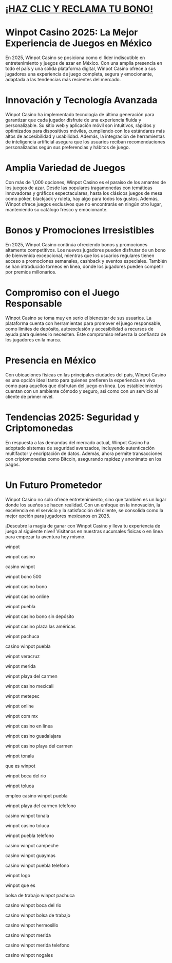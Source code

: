 # <a href="https://bit.ly/casmx">¡HAZ CLIC Y RECLAMA TU BONO!</a>

# Winpot Casino 2025: La Mejor Experiencia de Juegos en México

En 2025, Winpot Casino se posiciona como el líder indiscutible en entretenimiento y juegos de azar en México. Con una amplia presencia en todo el país y una sólida plataforma digital, Winpot Casino ofrece a sus jugadores una experiencia de juego completa, segura y emocionante, adaptada a las tendencias más recientes del mercado.

# Innovación y Tecnología Avanzada
Winpot Casino ha implementado tecnología de última generación para garantizar que cada jugador disfrute de una experiencia fluida y personalizable. Su sitio web y aplicación móvil son intuitivos, rápidos y optimizados para dispositivos móviles, cumpliendo con los estándares más altos de accesibilidad y usabilidad. Además, la integración de herramientas de inteligencia artificial asegura que los usuarios reciban recomendaciones personalizadas según sus preferencias y hábitos de juego.

# Amplia Variedad de Juegos
Con más de 1,000 opciones, Winpot Casino es el paraíso de los amantes de los juegos de azar. Desde las populares tragamonedas con temáticas innovadoras y gráficos espectaculares, hasta los clásicos juegos de mesa como póker, blackjack y ruleta, hay algo para todos los gustos. Además, Winpot ofrece juegos exclusivos que no encontrarás en ningún otro lugar, manteniendo su catálogo fresco y emocionante.

# Bonos y Promociones Irresistibles
En 2025, Winpot Casino continúa ofreciendo bonos y promociones altamente competitivos. Los nuevos jugadores pueden disfrutar de un bono de bienvenida excepcional, mientras que los usuarios regulares tienen acceso a promociones semanales, cashback y eventos especiales. También se han introducido torneos en línea, donde los jugadores pueden competir por premios millonarios.

# Compromiso con el Juego Responsable
Winpot Casino se toma muy en serio el bienestar de sus usuarios. La plataforma cuenta con herramientas para promover el juego responsable, como límites de depósito, autoexclusión y accesibilidad a recursos de ayuda para quienes lo necesiten. Este compromiso refuerza la confianza de los jugadores en la marca.

# Presencia en México
Con ubicaciones físicas en las principales ciudades del país, Winpot Casino es una opción ideal tanto para quienes prefieren la experiencia en vivo como para aquellos que disfrutan del juego en línea. Los establecimientos cuentan con un ambiente cómodo y seguro, así como con un servicio al cliente de primer nivel.

# Tendencias 2025: Seguridad y Criptomonedas
En respuesta a las demandas del mercado actual, Winpot Casino ha adoptado sistemas de seguridad avanzados, incluyendo autenticación multifactor y encriptación de datos. Además, ahora permite transacciones con criptomonedas como Bitcoin, asegurando rapidez y anonimato en los pagos.

# Un Futuro Prometedor
Winpot Casino no solo ofrece entretenimiento, sino que también es un lugar donde los sueños se hacen realidad. Con un enfoque en la innovación, la excelencia en el servicio y la satisfacción del cliente, se consolida como la mejor opción para jugadores mexicanos en 2025.

¡Descubre la magia de ganar con Winpot Casino y lleva tu experiencia de juego al siguiente nivel! Visítanos en nuestras sucursales físicas o en línea para empezar tu aventura hoy mismo.

winpot

winpot casino

casino winpot

winpot bono 500

winpot casino bono

winpot casino online

winpot puebla

winpot casino bono sin depósito

winpot casino plaza las américas

winpot pachuca

casino winpot puebla

winpot veracruz

winpot merida

winpot playa del carmen

winpot casino mexicali

winpot metepec

winpot online

winpot com mx

winpot casino en linea

winpot casino guadalajara

winpot casino playa del carmen

winpot tonala

que es winpot

winpot boca del rio

winpot toluca

empleo casino winpot puebla

winpot playa del carmen telefono

casino winpot tonala

winpot casino toluca

winpot puebla telefono

casino winpot campeche

casino winpot guaymas

casino winpot puebla telefono

winpot logo

winpot que es

bolsa de trabajo winpot pachuca

casino winpot boca del rio

casino winpot bolsa de trabajo

casino winpot hermosillo

casino winpot merida

casino winpot merida telefono

casino winpot nogales
